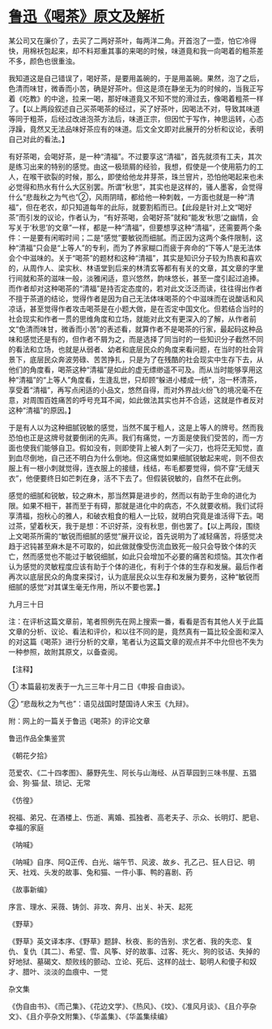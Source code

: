 # [鲁迅《喝茶》原文及解析](https://www.vrrw.net/wx/8231.html)

某公司又在廉价了，去买了二两好茶叶，每两洋二角。开首泡了一壶，怕它冷得快，用棉袄包起来，却不料郑重其事的来喝的时候，味道竟和我一向喝着的粗茶差不多，颜色也很重浊。

我知道这是自己错误了，喝好茶，是要用盖碗的，于是用盖碗。果然，泡了之后，色清而味甘，微香而小苦，确是好茶叶。但这是须在静坐无为的时候的，当我正写着《吃教》的中途，拉来一喝，那好味道竟又不知不觉的滑过去，像喝着粗茶一样了。【以上两段叙述自己买茶喝茶的经过，买了好茶叶，因喝法不对，导致其味道等同于粗茶，后经过改进泡茶方法后，味道正宗，但因忙于写作，神思运转，心态浮躁，竟然又无法品味好茶应有的味道。后文全文即对此展开的分析和议论，表明自己对此的看法。】



有好茶喝，会喝好茶，是一种“清福”。不过要享这“清福”，首先就须有工夫，其次是练习出来的特别的感觉。由这一极琐屑的经验，我想，假使是一个使用筋力的工人，在喉干欲裂的时候，那么，即使给他龙井芽茶，珠兰窨片，恐怕他喝起来也未必觉得和热水有什么大区别罢。所谓“秋思”，其实也是这样的，骚人墨客，会觉得什么“悲哉秋之为气也”②，风雨阴晴，都给他一种刺戟，一方面也就是一种“清福”，但在老农，却只知道每年的此际，就要割稻而已。【此段是针对上文“喝好茶”而引发的议论，作者认为，“有好茶喝，会喝好茶”就和“能发‘秋思’之幽情，会写关于‘秋思’的文章”一样，都是一种“清福”，但要想享这种“清福”，还需要两个条件：一是要有闲暇时间；二是“感觉”要敏锐而细腻。而正因为这两个条件限制，这种“清福”只会是“上等人”的专利，而为了养家糊口而疲于奔命的“下等人”是无法体会个中滋味的。关于“喝茶”的题材和这种“清福”，其实是知识分子较为热衷和喜欢的，从周作人、梁实秋、林语堂到后来的林清玄等都有有关的文章，其文章的字里行间就和茶的滋味一般，淡雅闲适，意兴悠然，韵味悠长，甚至一度引起过追捧。而作者却对这种喝茶的“清福”是持否定态度的，若对此文泛泛而读，往往得出作者不擅于茶道的结论，觉得作者是因为自己无法体味喝茶的个中滋味而在说酸话和风凉话，甚至觉得作者攻击喝茶是在小题大做，是在否定中国文化。但若结合当时的社会现实和作者一贯的思维角度和立场，就能对此文有更深入的了解，从作者前文“色清而味甘，微香而小苦”的表述看，就算作者不是喝茶的行家，最起码这种品味和感觉还是有的，但作者不屑为之，而是选择了同当时的一些知识分子截然不同的看法和立场，也就是从弱者、幼者和底层民众的角度来看问题，在当时的社会背景下，底层民众奔波劳碌、苦苦挣扎，只是为了在残酷的社会现实中生存下去，从他们的角度看，喝茶这种“清福”是如此的虚无缥缈遥不可及。而从当时能够享用这种“清福”的“上等人”角度看，生逢乱世，只却顾“躲进小楼成一统”，泡一杯清茶，享受着“清福”，再写点闲适的小品文，悠然自得，而对外界战火纷飞的境况毫不在意，对周围百姓痛苦的呼号充耳不闻，如此做法其实也并不合适，这就是作者反对这种“清福”的原因。】

于是有人以为这种细腻锐敏的感觉，当然不属于粗人，这是上等人的牌号。然而我恐怕也正是这牌号就要倒闭的先声。我们有痛觉，一方面是使我们受苦的，而一方面也使我们能够自卫。假如没有，则即使背上被人刺了一尖刀，也将茫无知觉，直到血尽倒地，自己还不明白为什么倒地。但这痛觉如果细腻锐敏起来呢，则不但衣服上有一根小刺就觉得，连衣服上的接缝，线结，布毛都要觉得，倘不穿“无缝天衣”，他便要终日如芒刺在身，活不下去了。但假装锐敏的，自然不在此例。

感觉的细腻和锐敏，较之麻木，那当然算是进步的，然而以有助于生命的进化为限。如果不相干，甚而至于有碍，那就是进化中的病态，不久就要收梢。我们试将享清福，抱秋心的雅人，和破衣粗食的粗人一比较，就明白究竟是谁活得下去。喝过茶，望着秋天，我于是想：不识好茶，没有秋思，倒也罢了。【以上两段，围绕上文喝茶所需的“敏锐而细腻的感觉”展开议论，首先说明为了减轻痛苦，将感觉决趋于迟钝甚至麻木是不可取的，如此做就像受伤流血致死一般只会导致个体的灭亡，然而感觉也不能过于敏锐细腻，如此只会增加不必要的痛苦和烦恼。其次作者认为感觉的灵敏程度应该有助于个体的进化，有利于个体的生存和发展。最后作者再次以底层民众的角度来探讨，认为底层民众以生存和发展为要务，这种“敏锐而细腻的感觉”对其谋生毫无作用，所以不要也罢。】

九月三十日



注：在评析这篇文章前，笔者照例先在网上搜索一番，看看是否有其他人关于此篇文章的分析、议论、看法和评价，和以往不同的是，竟然真有一篇比较全面和深入的对这篇《喝茶》进行分析的文章，笔者认为这篇文章的观点并不中允但也不失为一种参照，故附其原文，以备查阅。

【注释】

① 本篇最初发表于一九三三年十月二日《申报·自由谈》。

② “悲哉秋之为气也”：语见战国时楚国诗人宋玉《九辩》。

附：网上的一篇关于鲁迅《喝茶》的评论文章

鲁迅作品全集鉴赏

《朝花夕拾》

范爱农、《二十四孝图》、藤野先生、阿长与山海经、从百草园到三味书屋、五猖会、狗·猫·鼠、琐记、无常

《仿徨》

祝福、弟兄、在酒楼上、伤逝、离婚、孤独者、高老夫子、示众、长明灯、肥皂、幸福的家庭

《呐喊》

《呐喊》自序、阿Q正传、白光、端午节、风波、故乡、孔乙己、狂人日记、明天、社戏、头发的故事、兔和猫、一件小事、鸭的喜剧、药

《故事新编》

序言、理水、采薇、铸剑、非攻、奔月、出关、补天、起死

《野草》

《野草》英文译本序、《野草》题辞、秋夜、影的告别、求乞者、我的失恋、复仇、复仇〔其二〕、希望、雪、风筝、好的故事、过客、死火、狗的驳诘、失掉的好地狱、墓碣文、颓败线的颤动、立论、死后、这样的战士、聪明人和傻子和奴才、腊叶、淡淡的血痕中、一觉

杂文集

《伪自由书》、《而己集》、《花边文学》、《热风》、《坟》、《准风月谈》、《且介亭杂文》、《且介亭杂文附集》、《华盖集》、《华盖集续编》

